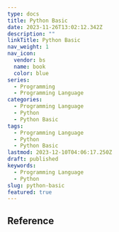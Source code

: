 ```yaml
---
type: docs
title: Python Basic
date: 2023-11-26T13:02:12.342Z
description: ""
linkTitle: Python Basic
nav_weight: 1
nav_icon:
  vendor: bs
  name: book
  color: blue
series:
  - Programming
  - Programming Language
categories:
  - Programming Language
  - Python
  - Python Basic
tags:
  - Programming Language
  - Python
  - Python Basic
lastmod: 2023-12-10T04:06:17.250Z
draft: published
keywords:
  - Programming Language
  - Python
slug: python-basic
featured: true
---
```


## Reference
